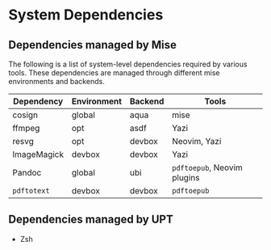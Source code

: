 # System Dependencies

## Dependencies managed by Mise

The following is a list of system-level dependencies required by various tools.
These dependencies are managed through different mise environments and
backends.

| Dependency | Environment | Backend | Tools |
|------------|-------------|---------|-------|
| cosign | global | aqua | mise |
| ffmpeg | opt | asdf | Yazi |
| resvg | opt | devbox | Neovim, Yazi |
| ImageMagick | devbox | devbox | Yazi |
| Pandoc | global | ubi | `pdftoepub`, Neovim plugins |
| `pdftotext` | devbox | devbox | `pdftoepub` |

## Dependencies managed by UPT

- Zsh
